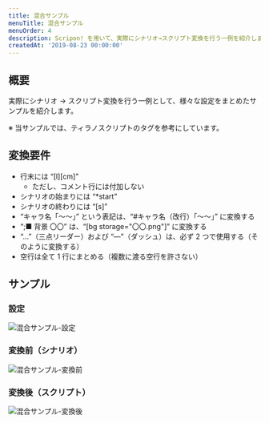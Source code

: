 ```yaml
---
title: 混合サンプル
menuTitle: 混合サンプル
menuOrder: 4
description: Scripon! を用いて、実際にシナリオ→スクリプト変換を行う一例を紹介します。
createdAt: '2019-08-23 00:00:00'
---
```


## 概要

実際にシナリオ → スクリプト変換を行う一例として、様々な設定をまとめたサンプルを紹介します。

※ 当サンプルでは、ティラノスクリプトのタグを参考にしています。

## 変換要件

- 行末には “[l][cm]”
  - ただし、コメント行には付加しない
- シナリオの始まりには “\*start”
- シナリオの終わりには “[s]”
- “キャラ名「～～」” という表記は、“#キャラ名（改行）「～～」” に変換する
- “;■ 背景 〇〇” は、“[bg storage="〇〇.png"]” に変換する
- “…”（三点リーダー）および “―”（ダッシュ）は、必ず 2 つで使用する（そのように変換する）
- 空行は全て 1 行にまとめる（複数に渡る空行を許さない）

## サンプル

### 設定

![混合サンプル-設定](/images/example/mixture-sample-settings.png)

### 変換前（シナリオ）

![混合サンプル-変換前](/images/example/mixture-sample-before.png)

### 変換後（スクリプト）

![混合サンプル-変換後](/images/example/mixture-sample-after.png)
